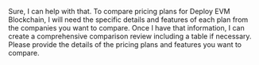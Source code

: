 Sure, I can help with that. To compare pricing plans for Deploy EVM Blockchain, I will need the specific details and features of each plan from the companies you want to compare. Once I have that information, I can create a comprehensive comparison review including a table if necessary. Please provide the details of the pricing plans and features you want to compare.